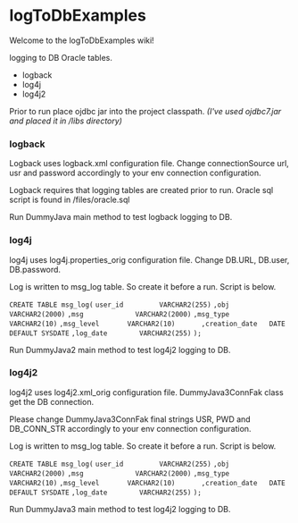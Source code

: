 # logToDbExamples
Welcome to the logToDbExamples wiki!

logging to DB Oracle tables. 

* logback
* log4j
* log4j2

Prior to run place ojdbc jar into the project classpath. _(I've used ojdbc7.jar and placed it in /libs directory)_


### logback
Logback uses logback.xml configuration file. 
Change connectionSource url, usr and password accordingly to your env connection configuration. 

Logback requires that logging tables are created prior to run. Oracle sql script is found in /files/oracle.sql

Run DummyJava main method to test logback logging to DB.

### log4j 

log4j uses log4j.properties_orig configuration file. Change DB.URL, DB.user, DB.password. 

Log is written to msg_log table. So create it before a run. Script is below. 

`CREATE TABLE msg_log(`
   		 `user_id         VARCHAR2(255)`
   		`,obj			 VARCHAR2(2000)`
  		`,msg             VARCHAR2(2000)`
  		`,msg_type        VARCHAR2(10)`
  		`,msg_level       VARCHAR2(10)  	`
  		`,creation_date   DATE DEFAULT SYSDATE`
 		`,log_date        VARCHAR2(255)`
		`); `

Run DummyJava2 main method to test log4j2 logging to DB.

### log4j2

log4j2 uses log4j2.xml_orig configuration file. DummyJava3ConnFak class get the DB connection. 

Please change DummyJava3ConnFak final strings USR, PWD and DB_CONN_STR accordingly to your env connection configuration.

Log is written to msg_log table. So create it before a run. Script is below. 

`CREATE TABLE msg_log(`
   		 `user_id         VARCHAR2(255)`
   		`,obj			 VARCHAR2(2000)`
  		`,msg             VARCHAR2(2000)`
  		`,msg_type        VARCHAR2(10)`
  		`,msg_level       VARCHAR2(10)  	`
  		`,creation_date   DATE DEFAULT SYSDATE`
 		`,log_date        VARCHAR2(255)`
		`); `

Run DummyJava3 main method to test log4j2 logging to DB.


